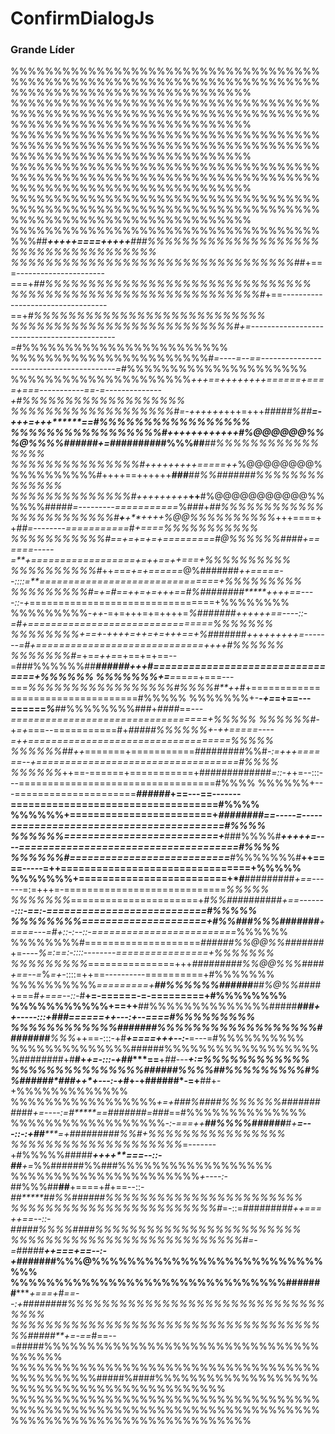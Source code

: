 # ConfirmDialogJs



### Grande Líder


%%%%%%%%%%%%%%%%%%%%%%%%%%%%%%%%%%%%%%%%%%%%%%%%%%%%%%%%%%%%%%%%%%%%%%%%%%%%%%%%%%%%%%%%%%%%%%%%%%%%
%%%%%%%%%%%%%%%%%%%%%%%%%%%%%%%%%%%%%%%%%%%%%%%%%%%%%%%%%%%%%%%%%%%%%%%%%%%%%%%%%%%%%%%%%%%%%%%%%%%%
%%%%%%%%%%%%%%%%%%%%%%%%%%%%%%%%%%%%%%%%%%%%%%%%%%%%%%%%%%%%%%%%%%%%%%%%%%%%%%%%%%%%%%%%%%%%%%%%%%%%
%%%%%%%%%%%%%%%%%%%%%%%%%%%%%%%%%%%%%%%%%%%%%%%%%%%%%%%%%%%%%%%%%%%%%%%%%%%%%%%%%%%%%%%%%%%%%%%%%%%%
%%%%%%%%%%%%%%%%%%%%%%%%%%%%%%%%%%%%%%%%%%%%%%%%%%%%%%%%%%%%%%%%%%%%%%%%%%%%%%%%%%%%%%%%%%%%%%%%%%%%
%%%%%%%%%%%%%%%%%%%%%%%%%%%%%%%%%%%%%%%##***+++++====+++++**###%%%%%%%%%%%%%%%%%%%%%%%%%%%%%%%%%%%%%
%%%%%%%%%%%%%%%%%%%%%%%%%%%%%%%%%##*+===----------------------===+*##%%%%%%%%%%%%%%%%%%%%%%%%%%%%%%%
%%%%%%%%%%%%%%%%%%%%%%%%%%%%%#*+==----------------------------------==+*#%%%%%%%%%%%%%%%%%%%%%%%%%%%
%%%%%%%%%%%%%%%%%%%%%%%%%%#+=--------------------------------------------=*#%%%%%%%%%%%%%%%%%%%%%%%%
%%%%%%%%%%%%%%%%%%%%%%%#*=----=--==-----------------------------------------=*#%%%%%%%%%%%%%%%%%%%%%
%%%%%%%%%%%%%%%%%%%%%*+++==++++++++======+====+===-----------==-=--------------+#%%%%%%%%%%%%%%%%%%%
%%%%%%%%%%%%%%%%%%%#=-+***+++*++*+++=+++*#####%##**********=-+*+**+=+++********==*#%%%%%%%%%%%%%%%%%
%%%%%%%%%%%%%%%%%#**+++***+++++++++*#%@@@@@@%%%@%%%%###*###+=*#*#########%%%##****##%%%%%%%%%%%%%%%%
%%%%%%%%%%%%%%%#*+++++++++=====++*%@@@@@@@@%%%%%%%%%%%#++++==++++++***###**##%%#######%%%%%%%%%%%%%%
%%%%%%%%%%%%%%#+++++++++***++**#%@@@@@@@@@@@%%%%%%#####*=---------===========*%#*##*+*##%%%%%%%%%%%%
%%%%%%%%%%%%#*****+*****+**++++%@@%%%%%%%%%%*+++====++*##=--------===========*#****+====*%%%%%%%%%%%
%%%%%%%%%%%#==+=+=+=+=========#@%%%%%%####*+======-----=**+==================+=++==++===+*%%%%%%%%%%
%%%%%%%%%%#*++*=*=*=+=+======*@%#######****++=====--::::=**===============================+%%%%%%%%%
%%%%%%%%%#=*+=#=*=*++=+=+++==#%########*****++++==----::-+*================================+%%%%%%%%
%%%%%%%%%*-++-*=+=+++=+=++++=*%#######****++++++==----::-=#+================================*%%%%%%%
%%%%%%%%*+==+-++++=++=+=+++==+%#*######*+++++++++=-------=#+=============================++++#%%%%%%
%%%%%%%#=*+=*=++=*=+==+=+==--=###%%%%%%##******######**+++#*=================================+%%%%%%
%%%%%%%+=**=*==*=*=+===---===*%%%%%%%%%%%%%%%%%#%%%%#**++*#+==================================#%%%%%
%%%%%%%+-**-*+=*=+==---======*%***##%%%%%%%%###+*####*==--*-==================================+%%%%%
%%%%%%#*-+*=+*===--===========#+*#####%%%%%%+-++=====----=++===================================%%%%%
%%%%%%##++*=======+===========*#*########%%#*-:=+++======--+===================================#%%%%
%%%%%%*++==-======+===========+#############*=::-+*+=--:::---==================================#%%%%
%%%%%%+---=====================*****######***+==---==-------===================================#%%%%
%%%%%%+========================+*****########*==-----=-----====================================#%%%%
%%%%%%*==========================+***###%%%%#***+++++=----=====================================#%%%%
%%%%%%#===========================***#%%%%%%%#**++====-----=++================================+%%%%%
%%%%%%%+=========================+*#**#########*+==------*=:=+++=-============================*%%%%%
%%%%%%%*======================+*#%%###*#######*+==-------**:::-==:-===========================#%%%%%
%%%%%%%%=====================+#%%###%%%#######**+====---=#+::-:--::-=========================*%%%%%%
%%%%%%%%#====================*######%%@@%%#######*+=----*%=:==:-::::--------================+%%%%%%%
%%%%%%%%%*===============+++*#########%%@@%%%####+==--=*%*=+*-::::=++==----------==========+#%%%%%%%
%%%%%%%%%%*=========+**##%%%%%%######**##%@%%####*+===*#+===--::-*#**+=-======-=-=========+#%%%%%%%%
%%%%%%%%%%%+==++**##%%%%%%%%%%%%%%#####*********##**#++-----:::+###**======++---:+**--====#%%%%%%%%%
%%%%%%%%%%%%#######%%%%%%%%%%%%%%%%%%######*##***%%%*++==-:::-+#****+====++*+--:-***=---=#%%%%%%%%%%
%%%%%%%%%%%%%%######%%%%%%%%%%%%%%%%%%%########+#**#+*+=-:::-+##****==**+*##*---*****+:=%%%%%%%%%%%%
%%%%%%%%%%%%%%%######%%%%##%%%%%%%%%#%%######*###**++*+---:-+#*****+-+######*-=+**##+-+%%%%%%%%%%%%%
%%%%%%%%%%%%%%%%%*+=+###%####%%%%%%%#########*##****+=----:=*#*****==#######*=*###*==#%%%%%%%%%%%%%%
%%%%%%%%%%%%%%%%%%*-:-===++**##%%%%######**#****+**=---::-:+##*****=+#########%%#*+*%%%%%%%%%%%%%%%%
%%%%%%%%%%%%%%%%%%%%*=-------+#%%%%%#####****++++**===--::-*##****+=*%%######%%###%%%%%%%%%%%%%%%%%%
%%%%%%%%%%%%%%%%%%%%%%*+----:-*##%%%##**##**+====+#+==--::-*##*****##%%######%%%%%%%%%%%%%%%%%%%%%%%
%%%%%%%%%%%%%%%%%%%%%%%%#*=-::=#######***##*++===+*+==--::-*#***####%%%%####%%%%%%%%%%%%%%%%%%%%%%%%
%%%%%%%%%%%%%%%%%%%%%%%%%%%#*=-=*#####******++===+**==--:-+###*####%%%@%%%%%%%%%%%%%%%%%%%%%%%%%%%%%
%%%%%%%%%%%%%%%%%%%%%%%%%%%%%%%#######*******+===+*#==--:+########%%%%%%%%%%%%%%%%%%%%%%%%%%%%%%%%%%
%%%%%%%%%%%%%%%%%%%%%%%%%%%%%%%%%%%%%%#####**+=-==*#==--=#####%%%%%%%%%%%%%%%%%%%%%%%%%%%%%%%%%%%%%%
%%%%%%%%%%%%%%%%%%%%%%%%%%%%%%%%%%%%%%%%%%%%%%#####%####%%%%%%%%%%%%%%%%%%%%%%%%%%%%%%%%%%%%%%%%%%%%
%%%%%%%%%%%%%%%%%%%%%%%%%%%%%%%%%%%%%%%%%%%%%%%%%%%%%%%%%%%%%%%%%%%%%%%%%%%%%%%%%%%%%%%%%%%%%%%%%%%%